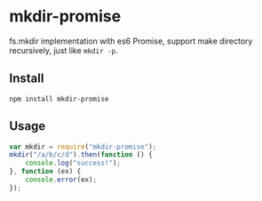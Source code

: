 # mkdir-promise

fs.mkdir implementation with es6 Promise, support make directory recursively,
just like `mkdir -p`.


## Install

```shell
npm install mkdir-promise
```


## Usage

```javascript
var mkdir = require("mkdir-promise");
mkdir("/a/b/c/d").then(function () {
    console.log("success!");
}, function (ex) {
    console.error(ex);
});
```
